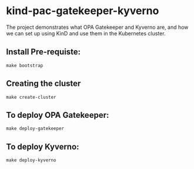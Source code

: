# kind-pac-gatekeeper-kyverno
The project demonstrates what OPA Gatekeeper and Kyverno are, and how we can set up using KinD and use them in the Kubernetes cluster.

## Install Pre-requiste:
`make bootstrap`

## Creating the cluster
`make create-cluster`

## To deploy OPA Gatekeeper:
`make deploy-gatekeeper`

## To deploy Kyverno:
`make deploy-kyverno`
